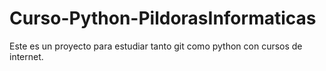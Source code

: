 # Curso-Python-PildorasInformaticas
Este es un proyecto para estudiar tanto git como python con cursos de internet.
